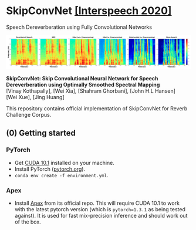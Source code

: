 # <b>SkipConvNet</b> [[Interspeech 2020]](https://arxiv.org/abs/2007.09131)
Speech Dereverberation using Fully Convolutional Networks

<img src='./Images/Enhancement.png' width=1024>

**SkipConvNet: Skip Convolutional Neural Network for Speech
Dereverberation using Optimally Smoothed Spectral Mapping** <br>
[Vinay Kothapally], [Wei Xia], [Shahram Ghorbani], [John H.L Hansen]<br>
[Wei Xue], [Jing Huang]<br>

This repository contains official implementation of SkipConvNet for Reverb Challenge Corpus. <br>

## (0) Getting started

### PyTorch
- Get [CUDA 10.1](https://developer.nvidia.com/cuda-10.1-download-archive-base)
  installed on your machine.
- Install PyTorch ([pytorch.org](http://pytorch.org)).
- `conda env create -f environment.yml`.

### Apex
- Install [Apex](https://github.com/NVIDIA/apex/) from its official repo. This
  will require CUDA 10.1 to work with the latest pytorch version (which is
`pytorch=1.3.1` as being tested against). It is used for fast mix-precision
inference and should work out of the box.

